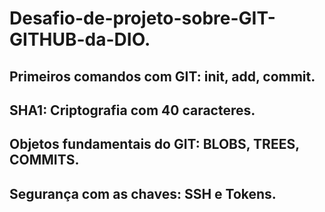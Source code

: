 # Desafio-de-projeto-sobre-GIT-GITHUB-da-DIO.
## Primeiros comandos com GIT: init, add, commit.
## SHA1: Criptografia com 40 caracteres.
## Objetos fundamentais do GIT: BLOBS, TREES, COMMITS.
## Segurança com as chaves: SSH e Tokens.
